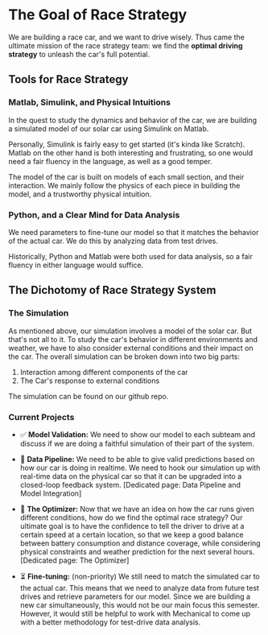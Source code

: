 # The Goal of Race Strategy

We are building a race car, and we want to drive wisely. Thus came the ultimate mission of the race strategy team: we find the **optimal driving strategy** to unleash the car's full potential. 

## Tools for Race Strategy

### Matlab, Simulink, and Physical Intuitions 
In the quest to study the dynamics and behavior of the car, we are building a simulated model of our solar car using Simulink on Matlab.

Personally, Simulink is fairly easy to get started (it's kinda like Scratch). Matlab on the other hand is both interesting and frustrating, so one would need a fair fluency in the language, as well as a good temper.

The model of the car is built on models of each small section, and their interaction. We mainly follow the physics of each piece in building the model, and a trustworthy physical intuition.

### Python, and a Clear Mind for Data Analysis
We need parameters to fine-tune our model so that it matches the behavior of the actual car. We do this by analyzing data from test drives. 

Historically, Python and Matlab were both used for data analysis, so a fair fluency in either language would suffice.

## The Dichotomy of Race Strategy System

### The Simulation
As mentioned above, our simulation involves a model of the solar car. But that's not all to it. To study the car's behavior in different environments and weather, we have to also consider external conditions and their impact on the car. The overall simulation can be broken down into two big parts:
1. Interaction among different components of the car
2. The Car's response to external conditions

The simulation can be found on our github repo.

### Current Projects

- ✅ **Model Validation:** We need to show our model to each subteam and discuss if we are doing a faithful simulation of their part of the system.

- 🔄 **Data Pipeline:** We need to be able to give valid predictions based on how our car is doing in realtime. We need to hook our simulation up with real-time data on the physical car so that it can be upgraded into a closed-loop feedback system. [Dedicated page: Data Pipeline and Model Integration]

- 🎯 **The Optimizer:** Now that we have an idea on how the car runs given different conditions, how do we find the optimal race strategy? Our ultimate goal is to have the confidence to tell the driver to drive at a certain speed at a certain location, so that we keep a good balance between battery consumption and distance coverage, while considering physical constraints and weather prediction for the next several hours. [Dedicated page: The Optimizer]

- ⏳ **Fine-tuning:** (non-priority) We still need to match the simulated car to the actual car. This means that we need to analyze data from future test drives and retrieve parameters for our model. Since we are building a new car simultaneously, this would not be our main focus this semester. However, it would still be helpful to work with Mechanical to come up with a better methodology for test-drive data analysis.
